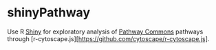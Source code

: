 # shinyPathway
Use R [Shiny](https://shiny.rstudio.com) for exploratory analysis of [Pathway Commons](http://www.pathwaycommons.org/) pathways through [r-cytoscape.js][https://github.com/cytoscape/r-cytoscape.js].
